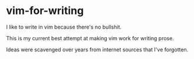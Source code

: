 # vim-for-writing

I like to write in vim because there's no bullshit.

This is my current best attempt at making vim work for writing prose.

Ideas were scavenged over years from internet sources that I've forgotten.
